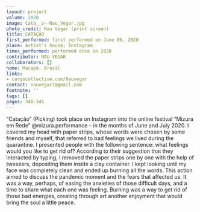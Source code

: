 ```yaml
---
layout: project
volume: 2020
image: Cata__o--Nau_Vegar.jpg
photo_credit: Nau Vegar (print screen)
title: CATAÇÃO
first_performed: first performed on June 06, 2020
place: Artist's house; Instagram
times_performed: performed once in 2020
contributor: NAU VEGAR
collaborators: []
home: Macapá, Brasil
links:
- cargocollective.com/Nauvegar
contact: nauvegar1@gmail.com
footnote: ''
tags: []
pages: 340-341
---
```




“Catação” (Picking) took place on Instagram into the online festival “Mizura em Rede” @mizura.performance – in the months of June and July 2020. I covered my head with paper strips, whose words were chosen by some friends and myself, that referred to bad feelings we lived during the quarantine. 
I presented people with the following sentence: what feelings would you like to get rid of? According to their suggestion that they interacted by typing, I removed the paper strips one by one with the help of tweezers, depositing them inside a clay container. I kept looking until my face was completely clean and ended up burning all the words. This action aimed to discuss the pandemic moment and the fears that affected us. It was a way, perhaps, of easing the anxieties of those difficult days, and a time to share what each one was feeling. Burning was a way to get rid of those bad energies, creating through art another enjoyment that would bring the soul a little peace.
